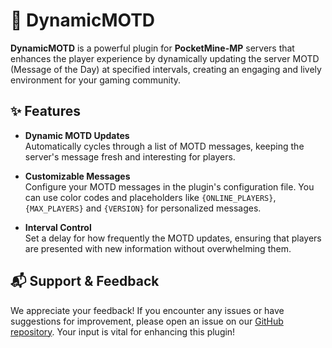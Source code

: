 # 🌟 DynamicMOTD

**DynamicMOTD** is a powerful plugin for **PocketMine-MP** servers that enhances the player experience by dynamically updating the server MOTD (Message of the Day) at specified intervals, creating an engaging and lively environment for your gaming community.

## ✨ Features

- **Dynamic MOTD Updates**  
  Automatically cycles through a list of MOTD messages, keeping the server's message fresh and interesting for players.

- **Customizable Messages**  
  Configure your MOTD messages in the plugin's configuration file. You can use color codes and placeholders like `{ONLINE_PLAYERS}`, `{MAX_PLAYERS}` and `{VERSION}` for personalized messages.

- **Interval Control**  
  Set a delay for how frequently the MOTD updates, ensuring that players are presented with new information without overwhelming them.

## 📬 Support & Feedback

We appreciate your feedback! If you encounter any issues or have suggestions for improvement, please open an issue on our [GitHub repository](https://github.com/Kronnosy/DynamicMOTD/issues). Your input is vital for enhancing this plugin!
